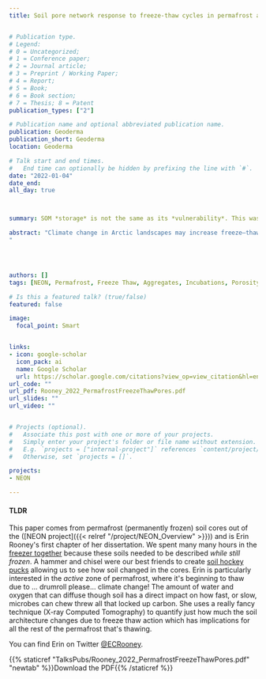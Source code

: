 ```yaml
---
title: Soil pore network response to freeze-thaw cycles in permafrost aggregates


# Publication type.
# Legend: 
# 0 = Uncategorized; 
# 1 = Conference paper; 
# 2 = Journal article;
# 3 = Preprint / Working Paper; 
# 4 = Report; 
# 5 = Book; 
# 6 = Book section;
# 7 = Thesis; 8 = Patent
publication_types: ["2"]

# Publication name and optional abbreviated publication name.
publication: Geoderma
publication_short: Geoderma
location: Geoderma

# Talk start and end times.
#   End time can optionally be hidden by prefixing the line with `#`.
date: "2022-01-04"
date_end: 
all_day: true



summary: SOM *storage* is not the same as its *vulnerability*. This was a 1-yr incubation experiment from NEON's A and B horizons ran by Tyler Weiglein at Virginia Tech as his Masters degree. We found that predictors of soil carbon vulnerability (based on CO2 respiration) were different for surface and subsurface horizons. Turns out, you need to dig deeper to find out the whole story on soils. 

abstract: "Climate change in Arctic landscapes may increase freeze–thaw frequency within the active layer as well as newly thawed permafrost. Freeze-thaw is a highly disruptive process that can deform soil pores and alter the archi- tecture of the soil pore network with varied impacts to water transport and retention, redox conditions, and microbial activity. Our objective was to investigate how freeze–thaw cycles impacted the pore network of newly thawed permafrost aggregates to improve understanding of what type of transformations can be expected from warming Arctic landscapes. We measured the impact of freeze–thaw on pore morphology, pore throat diameter distribution, and pore connectivity with X-ray computed tomography (XCT) using six permafrost aggregates with sizes of 2.5 cm3 from a mineral soil horizon (Bw; 28–50 cm depths) in Toolik, Alaska. Freeze-thaw cycles were performed using a laboratory incubation consisting of five freeze–thaw cycles (−10 ◦C to 20 ◦C) over five weeks. Our findings indicated decreasing spatial connectivity of the pore network across all aggregates with higher frequencies of singly connected pores following freeze–thaw. Water-filled pores that were connected to the pore network decreased in volume while the overall connected pore volumetric fraction was not affected. Shifts in the pore throat diameter distribution were mostly observed in pore throats ranges of 100 µm or less with no cor- responding changes to the pore shape factor of pore throats. Responses of the pore network to freeze–thaw varied by aggregate, suggesting that initial pore morphology may play a role in driving freeze–thaw response. Our research suggests that freeze–thaw alters the microenvironment of permafrost aggregates during the incipient stage of deformation following permafrost thaw, impacting soil properties and function in Arctic landscapes undergoing transition.
"




authors: []
tags: [NEON, Permafrost, Freeze Thaw, Aggregates, Incubations, Porosity, X-ray Computed Tomography]

# Is this a featured talk? (true/false)
featured: false

image: 
  focal_point: Smart


links:
- icon: google-scholar 
  icon_pack: ai
  name: Google Scholar
  url: https://scholar.google.com/citations?view_op=view_citation&hl=en&user=WwCbXBIAAAAJ&sortby=pubdate&citation_for_view=WwCbXBIAAAAJ:dhFuZR0502QC
url_code: ""
url_pdf: Rooney_2022_PermafrostFreezeThawPores.pdf
url_slides: ""
url_video: ""


# Projects (optional).
#   Associate this post with one or more of your projects.
#   Simply enter your project's folder or file name without extension.
#   E.g. `projects = ["internal-project"]` references `content/project/deep-learning/index.md`.
#   Otherwise, set `projects = []`.

projects:
- NEON

---
```


#### TLDR   
This paper comes from permafrost (permanently frozen) soil cores out of the ([NEON project]({{< relref "/project/NEON_Overview" >}})) and is Erin Rooney's first chapter of her dissertation. We spent many many hours in the [freezer together](https://twitter.com/AdrianCGallo/status/1010687765820739584?s=20) because these soils needed to be described _while still frozen_. A hammer and chisel were our best friends to create [soil hockey pucks](https://twitter.com/AdrianCGallo/status/1011030301223485440) allowing us to see how soil changed in the cores. Erin is particularly interested in the *active* zone of permafrost, where it's beginning to thaw due to ... drumroll please... climate change! The amount of water and oxygen that can diffuse though soil has a direct impact on how fast, or slow, microbes can chew threw all that locked up carbon. She uses a really fancy technique (X-ray Computed Tomography) to quantify just how much the soil architecture changes due to freeze thaw action which has implications for all the rest of the permafrost that's thawing.

You can find Erin on Twitter [@ECRooney](https://twitter.com/ECRooney/status/1481047833386307588).


{{% staticref "TalksPubs/Rooney_2022_PermafrostFreezeThawPores.pdf" "newtab" %}}Download the PDF{{% /staticref %}}
